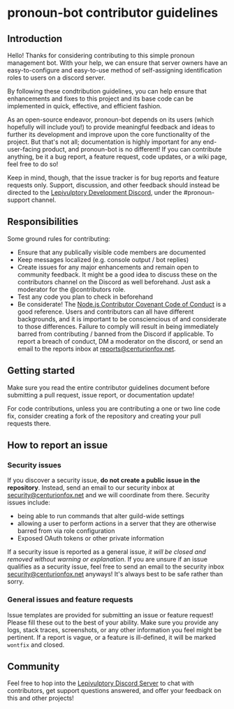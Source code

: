 # pronoun-bot contributor guidelines

## Introduction

Hello!  Thanks for considering contributing to this simple pronoun management bot.  With your help, we can ensure that server owners have an easy-to-configure and easy-to-use method of self-assigning identification roles to users on a discord server.

By following these condtribution guidelines, you can help ensure that enhancements and fixes to this project and its base code can be implemented in quick, effective, and efficient fashion.

As an open-source endeavor, pronoun-bot depends on its users (which hopefully will include you!) to provide meaningful feedback and ideas to further its development and improve upon the core functionality of the project.  But that's not all; documentation is highly important for any end-user-facing product, and pronoun-bot is no different!  If you can contribute anything, be it a bug report, a feature request, code updates, or a wiki page, feel free to do so!

Keep in mind, though, that the issue tracker is for bug reports and feature requests only.  Support, discussion, and other feedback should instead be directed to the [Lepivulptory Development Discord](https://discord.gg/kEB2XtU), under the #pronoun-support channel.

## Responsibilities

Some ground rules for contributing:

- Ensure that any publically visible code members are documented
- Keep messages localized (e.g. console output / bot replies)
- Create issues for any major enhancements and remain open to community feedback.  It might be a good idea to discuss these on the contributors channel on the Discord as well beforehand.  Just ask a moderator for the @contributors role.
- Test any code you plan to check in beforehand
- Be considerate!  The [Node.js Contributor Covenant Code of Conduct](https://github.com/nodejs/admin/blob/master/CODE_OF_CONDUCT.md) is a good reference.  Users and contributors can all have different backgrounds, and it is important to be consciencious of and considerate to those differences.  Failure to comply will result in being immediately barred from contributing / banned from the Discord if applicable.  To report a breach of conduct, DM a moderator on the discord, or send an email to the reports inbox at <reports@centurionfox.net>.

## Getting started

Make sure you read the entire contributor guidelines document before submitting a pull request, issue report, or documentation update!

For code contributions, unless you are contributing a one or two line code fix, consider creating a fork of the repository and creating your pull requests there.

## How to report an issue

### Security issues

If you discover a security issue, **do not create a public issue in the repository**. Instead, send an email to our security inbox at <security@centurionfox.net> and we will coordinate from there.  Security issues include:

- being able to run commands that alter guild-wide settings
- allowing a user to perform actions in a server that they are otherwise barred from via role configuration
- Exposed OAuth tokens or other private information

If a security issue is reported as a general issue, *it will be closed and removed without warning or explanation*.  If you are unsure if an issue qualifies as a security issue, feel free to send an email to the security inbox <security@centurionfox.net> anyways!  It's always best to be safe rather than sorry.

### General issues and feature requests

Issue templates are provided for submitting an issue or feature request!  Please fill these out to the best of your ability.  Make sure you provide any logs, stack traces, screenshots, or any other information you feel might be pertinent.  If a report is vague, or a feature is ill-defined, it will be marked `wontfix` and closed.

## Community

Feel free to hop into the [Lepivulptory Discord Server](https://discord.gg/kEB2XtU) to chat with contributors, get support questions answered, and offer your feedback on this and other projects!